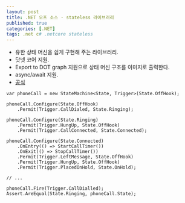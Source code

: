 ```yaml
---
layout: post
title: .NET 오프 소스 - stateless 라이브러리
published: true
categories: [.NET]
tags: .net c# .netcore stateless
---
```

- 유한 상태 머신을 쉽게 구현해 주는 라이브러리.
- 닷넷 코어 지원.
- Export to DOT graph 지원으로 상태 머신 구조를 이미지로 출력한다. 
- async/await 지원.
- [공식](https://github.com/nblumhardt/stateless)   
    
  
```
var phoneCall = new StateMachine<State, Trigger>(State.OffHook);

phoneCall.Configure(State.OffHook)
    .Permit(Trigger.CallDialed, State.Ringing);
	
phoneCall.Configure(State.Ringing)
    .Permit(Trigger.HungUp, State.OffHook)
    .Permit(Trigger.CallConnected, State.Connected);
 
phoneCall.Configure(State.Connected)
    .OnEntry(() => StartCallTimer())
    .OnExit(() => StopCallTimer())
    .Permit(Trigger.LeftMessage, State.OffHook)
    .Permit(Trigger.HungUp, State.OffHook)
    .Permit(Trigger.PlacedOnHold, State.OnHold);

// ...

phoneCall.Fire(Trigger.CallDialled);
Assert.AreEqual(State.Ringing, phoneCall.State);
```
